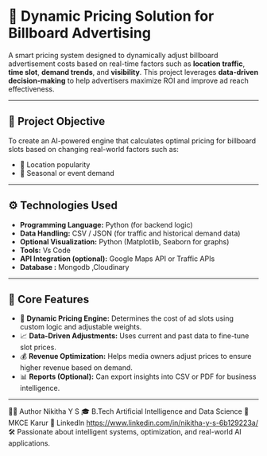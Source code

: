 
# 🧠 Dynamic Pricing Solution for Billboard Advertising

A smart pricing system designed to dynamically adjust billboard advertisement costs based on real-time factors such as **location traffic**, **time slot**, **demand trends**, and **visibility**. This project leverages **data-driven decision-making** to help advertisers maximize ROI and improve ad reach effectiveness.

---

## 📌 Project Objective

To create an AI-powered engine that calculates optimal pricing for billboard slots based on changing real-world factors such as:

- 📍 Location popularity  
- 📅 Seasonal or event demand  
---

## ⚙️ Technologies Used

- **Programming Language:** Python (for backend logic)  
- **Data Handling:** CSV / JSON (for traffic and historical demand data)  
- **Optional Visualization:** Python (Matplotlib, Seaborn for graphs)  
- **Tools:** Vs Code
- **API Integration (optional):** Google Maps API or Traffic APIs
- **Database :** Mongodb ,Cloudinary

---

## 🧮 Core Features

- 🧠 **Dynamic Pricing Engine:** Determines the cost of ad slots using custom logic and adjustable weights.  
- 📈 **Data-Driven Adjustments:** Uses current and past data to fine-tune slot prices.  
- 💰 **Revenue Optimization:** Helps media owners adjust prices to ensure higher revenue based on demand.  
- 📊 **Reports (Optional):** Can export insights into CSV or PDF for business intelligence.  

---
🙋‍♀️ Author
Nikitha Y S
🎓 B.Tech Artificial Intelligence and Data Science
📍 MKCE Karur
🔗 LinkedIn https://www.linkedin.com/in/nikitha-y-s-6b129223a/
🛠 Passionate about intelligent systems, optimization, and real-world AI applications.
